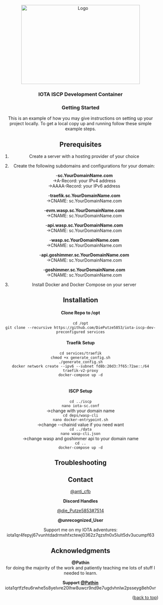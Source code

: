 <div id="top"></div>

<!-- PROJECT LOGO -->
<br />
<div align="center">
  <a href="https://github.com/iotaledger/wasp">
    <img src="https://github.com/iotaledger/wasp/raw/master/WASP_logo_dark.png" alt="Logo" width="384" height="256">
  </a>

<h3 align="center">IOTA ISCP Development Container</h3>

<!-- GETTING STARTED -->
### Getting Started

This is an example of how you may give instructions on setting up your project locally.
To get a local copy up and running follow these simple example steps.

## Prerequisites

1) Create a server with a hosting provider of your choice <br />

2) Create the following subdomains and configurations for your domain:<br />
    
     -**sc.YourDomainName.com** <br />
          ->A-Record: your IPv4 address <br />
          ->AAAA-Record: your IPv6 address <br />

    -**traefik.sc.YourDomainName.com** <br />
          ->CNAME: sc.YourDomainName.com <br />
     
    -**evm.wasp.sc.YourDomainName.com** <br />
          ->CNAME: sc.YourDomainName.com <br />
    
    -**api.wasp.sc.YourDomainName.com** <br />
      ->CNAME: sc.YourDomainName.com <br />
    
    -**wasp.sc.YourDomainName.com** <br />
      ->CNAME: sc.YourDomainName.com <br />
    
    -**api.goshimmer.sc.YourDomainName.com** <br />
      ->CNAME: sc.YourDomainName.com <br />

    -**goshimmer.sc.YourDomainName.com** <br />
      ->CNAME: sc.YourDomainName.com <br />
  
  3) Install Docker and Docker Compose on your server<br />
    
## Installation <br />
#### Clone Repo to /opt <br />
```cd /opt``` <br />
```git clone --recursive https://github.com/DiePutze5853/iota-iscp-dev-preconfigured services``` <br />
    
#### Traefik Setup <br />
```cd services/traefik``` <br />
```chmod +x generate_config.sh``` <br />
```./generate_config.sh``` <br />
```docker network create --ipv6 --subnet fd8b:20d3:7f65:72ae::/64 traefik-v2-proxy``` <br />
```docker-compose up -d``` <br />
<br />
#### ISCP Setup<br />
```cd ../iscp```<br />
```nano iota-sc.conf```<br />
    ->change with your domain name<br />
```cd deps/wasp-cli```<br />
```nano docker-entrypoint.sh```<br />
    ->change --chainid value if you need want<br />
```cd ../data```<br />
```nano wasp-cli.json```<br />
    ->change wasp and goshimmer api to your domain name <br />
```cd ..```<br />
```docker-compose up -d```<br />
  
    
<!-- Troubleshooting -->    
## Troubleshooting

<!-- CONTACT -->
## Contact

 [@anti_cfb](https://twitter.com/anti_cfb)

**Discord Handles**
    
[@die_Putze5853#7514](https://iotamemes.com/user/60d6d91344b33b9241c5bd56)
    
**@unrecognized_User**    
    
Support me on my IOTA adventures:
iota1qr4fepyj67vunhtdadrmxhfxctewj0362z7qzsfn0x5lult5dv3ucumpf63
    
<!-- ACKNOWLEDGMENTS -->
## Acknowledgments<br />
**@Pathin** <br />
for doing the majority of the work and patiently teaching me lots of stuff I needed to learn.
    
**Support [@Pathin](https://iotamemes.com/user/61ae33c6d2a182ef4a19b85d)**
iota1qrtfzfeu6rwhe5s8yelvre20lhw8uwcr9nd9e7ugdvhnlw2psseyg8eh0vr
<p align="right">(<a href="#top">back to top</a>)</p>




